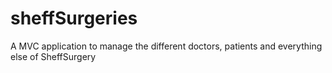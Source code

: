 # sheffSurgeries
A MVC application to manage the different doctors, patients and everything else of SheffSurgery
